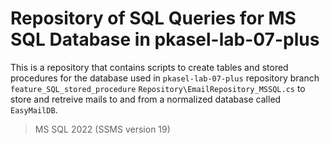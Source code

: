 # Repository of SQL Queries for MS SQL Database in pkasel-lab-07-plus

This is a repository that contains scripts to create tables and stored procedures for the database used in `pkasel-lab-07-plus` repository branch `feature_SQL_stored_procedure` `Repository\EmailRepository_MSSQL.cs` to store and retreive mails to and from a normalized database called `EasyMailDB`.
> MS SQL 2022 (SSMS version 19)